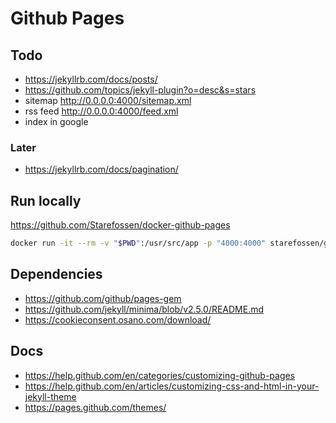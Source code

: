 # Github Pages

## Todo
- https://jekyllrb.com/docs/posts/
- https://github.com/topics/jekyll-plugin?o=desc&s=stars
- sitemap http://0.0.0.0:4000/sitemap.xml
- rss feed http://0.0.0.0:4000/feed.xml
- index in google

### Later
- https://jekyllrb.com/docs/pagination/

## Run locally

https://github.com/Starefossen/docker-github-pages

```bash
docker run -it --rm -v "$PWD":/usr/src/app -p "4000:4000" starefossen/github-pages
```

## Dependencies

- https://github.com/github/pages-gem
- https://github.com/jekyll/minima/blob/v2.5.0/README.md
- https://cookieconsent.osano.com/download/

## Docs
- https://help.github.com/en/categories/customizing-github-pages
- https://help.github.com/en/articles/customizing-css-and-html-in-your-jekyll-theme
- https://pages.github.com/themes/

